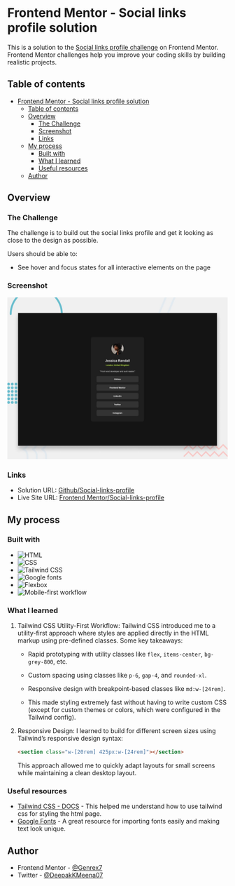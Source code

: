 # Frontend Mentor - Social links profile solution

This is a solution to the [Social links profile challenge][social-links-profile] on Frontend Mentor. Frontend Mentor challenges help you improve your coding skills by building realistic projects.

## Table of contents

- [Frontend Mentor - Social links profile solution](#frontend-mentor---social-links-profile-solution)
  - [Table of contents](#table-of-contents)
  - [Overview](#overview)
    - [The Challenge](#the-challenge)
    - [Screenshot](#screenshot)
    - [Links](#links)
  - [My process](#my-process)
    - [Built with](#built-with)
    - [What I learned](#what-i-learned)
    - [Useful resources](#useful-resources)
  - [Author](#author)

## Overview

### The Challenge

The challenge is to build out the social links profile and get it looking as close to the design as possible.

Users should be able to:

- See hover and focus states for all interactive elements on the page

### Screenshot

![Frontend-Mentor/Social-links-profile](/preview.jpg)

### Links

- Solution URL: [Github/Social-links-profile](https://github.com/Genrex7/Frontend-Mentor-social-links-profile)
- Live Site URL: [Frontend Mentor/Social-links-profile](https://genrex7.github.io/Frontend-Mentor-social-links-profile/)

## My process

### Built with

- ![HTML][html]
- ![CSS][css]
- ![Tailwind CSS][tailwind-css]
- ![Google fonts][google-fonts]
- ![Flexbox][flexbox]
- ![Mobile-first workflow][mobile-first-workflow]

### What I learned

1.  Tailwind CSS Utility-First Workflow: Tailwind CSS introduced me to a utility-first approach where styles are applied directly in the HTML markup using pre-defined classes. Some key takeaways:

    - Rapid prototyping with utility classes like `flex`, `items-center`, `bg-grey-800`, etc.
    - Custom spacing using classes like `p-6`, `gap-4`, and `rounded-xl`.
    - Responsive design with breakpoint-based classes like `md:w-[24rem]`.

    - This made styling extremely fast without having to write custom CSS (except for custom themes or colors, which were configured in the Tailwind config).

2.  Responsive Design: I learned to build for different screen sizes using Tailwind’s responsive design syntax:

    ```html
    <section class="w-[20rem] 425px:w-[24rem]"></section>
    ```

    This approach allowed me to quickly adapt layouts for small screens while maintaining a clean desktop layout.

### Useful resources

- [Tailwind CSS - DOCS](https://tailwindcss.com/docs/installation/using-vite) - This helped me understand how to use tailwind css for styling the html page.
- [Google Fonts](https://fonts.google.com/) - A great resource for importing fonts easily and making text look unique.

## Author

- Frontend Mentor - [@Genrex7](https://www.frontendmentor.io/profile/Genrex7)
- Twitter - [@DeepakKMeena07](https://x.com/DeepakKMeena07)

<!-- LINKS -->

[fronendmentor]: https://img.shields.io/badge/Frontend%20Mentor-3F54A3?style=for-the-badge&logo=frontendmentor&logoColor=white
[social-links-profile]: https://www.frontendmentor.io/challenges/social-links-profile-UG32l9m6dQ
[html]: https://img.shields.io/badge/HTML5-E34F26?style=for-the-badge&logo=html5&logoColor=white
[css]: https://img.shields.io/badge/CSS-239120?&style=for-the-badge&logo=css3&logoColor=white
[tailwind-css]: https://img.shields.io/badge/Tailwind_CSS-000?style=for-the-badge&logo=tailwind-css&logoColor=00ADFF
[google-fonts]: https://img.shields.io/badge/Google%20Fonts-4285F4?style=for-the-badge&logo=googlefonts&logoColor=white
[flexbox]: https://img.shields.io/badge/Flexbox-violet?style=for-the-badge&logo=flexbox&logoColor=white
[mobile-first-workflow]: https://img.shields.io/badge/Mobile%20First%20Workflow-000?style=for-the-badge&logo=mobile&logoColor=white
